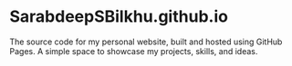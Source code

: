 # SarabdeepSBilkhu.github.io
The source code for my personal website, built and hosted using GitHub Pages. A simple space to showcase my projects, skills, and ideas.
